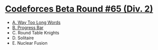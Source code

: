 # [Codeforces Beta Round #65 (Div. 2)](https://codeforces.com/contest/71)

- [A. Way Too Long Words](https://github.com/wingkwong/codeforces/blob/master/contests/71/A.cpp)
- [B. Progress Bar](https://github.com/wingkwong/codeforces/blob/master/contests/71/B.cpp)
- C. Round Table Knights
- D. Solitaire
- E. Nuclear Fusion